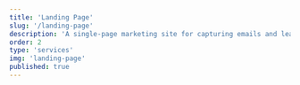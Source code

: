 ```yaml
---
title: 'Landing Page'
slug: '/landing-page'
description: 'A single-page marketing site for capturing emails and lead generation, or launching a new product or service. Static sites can be hosted for free.'
order: 2
type: 'services'
img: 'landing-page'
published: true
---
```


